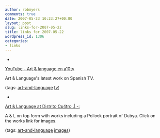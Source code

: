 ```yaml
---
author: robmyers
comments: true
date: 2007-05-23 10:23:27+00:00
layout: post
slug: links-for-2007-05-22
title: links for 2007-05-22
wordpress_id: 1306
categories:
- links
---
```


  

  *   


[YouTube - Art & language en a10tv](http://www.youtube.com/watch?v=-_DIOZTY0HU)

  


Art & Language's latest work on Spanish TV.

  


(tags: [art-and-language](http://del.icio.us/robmyers/art-and-language) [tv](http://del.icio.us/robmyers/tv))

  

  

  *   


[Art & Language at Distrito Cu4tro .|.-:](http://www.distrito4.com/biografia.asp?Galeria=2&Id=64#)

  


A & L on top form with works including a Pollock portrait of Dubya. Click on the works link for images.

  


(tags: [art-and-language](http://del.icio.us/robmyers/art-and-language) [images](http://del.icio.us/robmyers/images))

  

  
  


